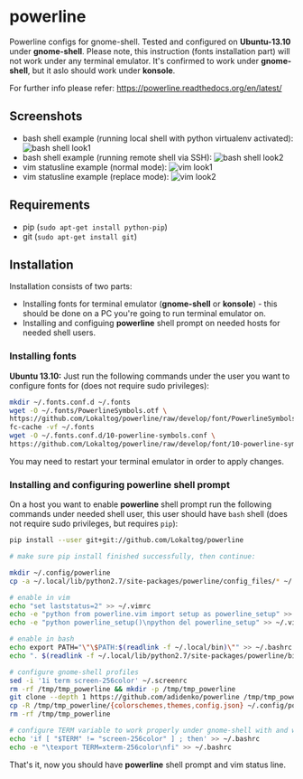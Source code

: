 powerline
=========

Powerline configs for gnome-shell. Tested and configured on **Ubuntu-13.10** under **gnome-shell**.
Please note, this instruction (fonts installation part) will not work under any terminal emulator. It's confirmed to work under **gnome-shell**, but it aslo should work under **konsole**.

For further info please refer:
https://powerline.readthedocs.org/en/latest/

Screenshots
-----------
* bash shell example (running local shell with python virtualenv activated):
![bash shell look1](https://raw.github.com/adidenko/adidenko.github.io/master/images/powerline/powerline_shell.png)
* bash shell example (running remote shell via SSH):
![bash shell look2](https://raw.github.com/adidenko/adidenko.github.io/master/images/powerline/powerline_shell2.png)
* vim statusline example (normal mode):
![vim look1](https://raw.github.com/adidenko/adidenko.github.io/master/images/powerline/powerline_vim1.png)
* vim statusline example (replace mode):
![vim look2](https://raw.github.com/adidenko/adidenko.github.io/master/images/powerline/powerline_vim2.png)


Requirements
------------
* pip (```sudo apt-get install python-pip```)
* git (```sudo apt-get install git```)

Installation
------------

Installation consists of two parts:
* Installing fonts for terminal emulator (**gnome-shell** or **konsole**) - this should be done on a PC you're going to run terminal emulator on.
* Installing and configuing **powerline** shell prompt on needed hosts for needed shell users.

### Installing fonts
**Ubuntu 13.10:** Just run the following commands under the user you want to configure fonts for (does not require sudo privileges):

```bash
mkdir ~/.fonts.conf.d ~/.fonts
wget -O ~/.fonts/PowerlineSymbols.otf \
https://github.com/Lokaltog/powerline/raw/develop/font/PowerlineSymbols.otf
fc-cache -vf ~/.fonts
wget -O ~/.fonts.conf.d/10-powerline-symbols.conf \
https://github.com/Lokaltog/powerline/raw/develop/font/10-powerline-symbols.conf
```

You may need to restart your terminal emulator in order to apply changes.

### Installing and configuring powerline shell prompt
On a host you want to enable **powerline** shell prompt run the following commands under needed shell user, this user should have ```bash``` shell (does not require sudo privileges, but requires ```pip```):

```bash
pip install --user git+git://github.com/Lokaltog/powerline

# make sure pip install finished successfully, then continue:

mkdir ~/.config/powerline
cp -a ~/.local/lib/python2.7/site-packages/powerline/config_files/* ~/.config/powerline/

# enable in vim
echo "set laststatus=2" >> ~/.vimrc
echo -e "python from powerline.vim import setup as powerline_setup" >> ~/.vimrc
echo -e "python powerline_setup()\npython del powerline_setup" >> ~/.vimrc

# enable in bash
echo export PATH="\"\$PATH:$(readlink -f ~/.local/bin)\"" >> ~/.bashrc
echo ". $(readlink -f ~/.local/lib/python2.7/site-packages/powerline/bindings/bash/powerline.sh)" >> ~/.bashrc

# configure gnome-shell profiles
sed -i '1i term screen-256color' ~/.screenrc
rm -rf /tmp/tmp_powerline && mkdir -p /tmp/tmp_powerline
git clone --depth 1 https://github.com/adidenko/powerline /tmp/tmp_powerline
cp -R /tmp/tmp_powerline/{colorschemes,themes,config.json} ~/.config/powerline/
rm -rf /tmp/tmp_powerline

# configure TERM variable to work properly under gnome-shell with and without screen
echo 'if [ "$TERM" != "screen-256color" ] ; then' >> ~/.bashrc
echo -e "\texport TERM=xterm-256color\nfi" >> ~/.bashrc
```
That's it, now you should have **powerline** shell prompt and vim status line.
